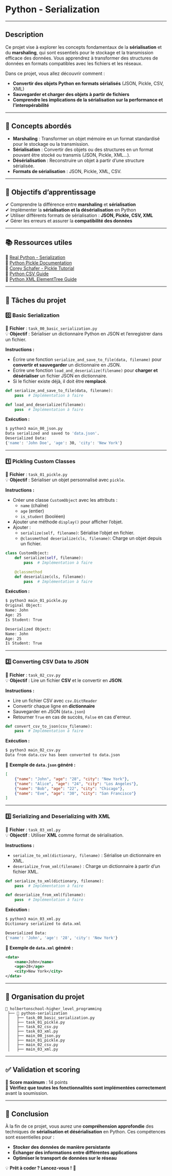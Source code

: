 # Python - Serialization

---

## **Description**
Ce projet vise à explorer les concepts fondamentaux de la **sérialisation** et du **marshaling**, qui sont essentiels pour le stockage et la transmission efficace des données. Vous apprendrez à transformer des structures de données en formats compatibles avec les fichiers et les réseaux.

Dans ce projet, vous allez découvrir comment :
- **Convertir des objets Python en formats sérialisés** (JSON, Pickle, CSV, XML)
- **Sauvegarder et charger des objets à partir de fichiers**
- **Comprendre les implications de la sérialisation sur la performance et l’interopérabilité**

---

## **📌 Concepts abordés**
- **Marshaling** : Transformer un objet mémoire en un format standardisé pour le stockage ou la transmission.
- **Sérialisation** : Convertir des objets ou des structures en un format pouvant être stocké ou transmis (JSON, Pickle, XML...).
- **Désérialisation** : Reconstruire un objet à partir d’une structure sérialisée.
- **Formats de sérialisation** : JSON, Pickle, XML, CSV.

---

## **🎯 Objectifs d’apprentissage**
✔ Comprendre la différence entre **marshaling** et **sérialisation**  
✔ Implémenter la **sérialisation et la désérialisation** en Python  
✔ Utiliser différents formats de sérialisation : **JSON, Pickle, CSV, XML**  
✔ Gérer les erreurs et assurer la **compatibilité des données**  

---

## **📚 Ressources utiles**
🔗 [Real Python - Serialization](https://realpython.com/python-json/)  
🔗 [Python Pickle Documentation](https://docs.python.org/3/library/pickle.html)  
🔗 [Corey Schafer - Pickle Tutorial](https://www.youtube.com/watch?v=2Tw39kZIbhs)  
🔗 [Python CSV Guide](https://realpython.com/python-csv/)  
🔗 [Python XML ElementTree Guide](https://docs.python.org/3/library/xml.etree.elementtree.html)  

---

## **📌 Tâches du projet**

### **0️⃣ Basic Serialization**
📁 **Fichier** : `task_00_basic_serialization.py`  
💡 **Objectif** : Sérialiser un dictionnaire Python en JSON et l’enregistrer dans un fichier.  

**Instructions :**
- Écrire une fonction `serialize_and_save_to_file(data, filename)` pour **convertir et sauvegarder** un dictionnaire en JSON.
- Écrire une fonction `load_and_deserialize(filename)` pour **charger et désérialiser** un fichier JSON en dictionnaire.
- Si le fichier existe déjà, il doit être **remplacé**.

```python
def serialize_and_save_to_file(data, filename):
    pass  # Implémentation à faire

def load_and_deserialize(filename):
    pass  # Implémentation à faire
```

**Exécution :**
```bash
$ python3 main_00_json.py
Data serialized and saved to 'data.json'.
Deserialized Data:
{'name': 'John Doe', 'age': 30, 'city': 'New York'}
```

---

### **1️⃣ Pickling Custom Classes**
📁 **Fichier** : `task_01_pickle.py`  
💡 **Objectif** : Sérialiser un objet personnalisé avec `pickle`.

**Instructions :**
- Créer une classe `CustomObject` avec les attributs :
  - `name` (chaîne)
  - `age` (entier)
  - `is_student` (booléen)
- Ajouter une méthode `display()` pour afficher l’objet.
- Ajouter :
  - `serialize(self, filename)`: Sérialise l’objet en fichier.
  - `@classmethod deserialize(cls, filename)`: Charge un objet depuis un fichier.

```python
class CustomObject:
    def serialize(self, filename):
        pass  # Implémentation à faire

    @classmethod
    def deserialize(cls, filename):
        pass  # Implémentation à faire
```

**Exécution :**
```bash
$ python3 main_01_pickle.py
Original Object:
Name: John
Age: 25
Is Student: True

Deserialized Object:
Name: John
Age: 25
Is Student: True
```

---

### **2️⃣ Converting CSV Data to JSON**
📁 **Fichier** : `task_02_csv.py`  
💡 **Objectif** : Lire un fichier **CSV** et le convertir en **JSON**.

**Instructions :**
- Lire un fichier CSV avec `csv.DictReader`
- Convertir chaque ligne en **dictionnaire**
- Sauvegarder en JSON (`data.json`)
- Retourner `True` en cas de succès, `False` en cas d'erreur.

```python
def convert_csv_to_json(csv_filename):
    pass  # Implémentation à faire
```

**Exécution :**
```bash
$ python3 main_02_csv.py
Data from data.csv has been converted to data.json
```

📂 **Exemple de `data.json` généré :**
```json
[
    {"name": "John", "age": "28", "city": "New York"},
    {"name": "Alice", "age": "24", "city": "Los Angeles"},
    {"name": "Bob", "age": "22", "city": "Chicago"},
    {"name": "Eve", "age": "30", "city": "San Francisco"}
]
```

---

### **3️⃣ Serializing and Deserializing with XML**
📁 **Fichier** : `task_03_xml.py`  
💡 **Objectif** : Utiliser **XML** comme format de sérialisation.

**Instructions :**
- `serialize_to_xml(dictionary, filename)` : Sérialise un dictionnaire en XML.
- `deserialize_from_xml(filename)` : Charge un dictionnaire à partir d’un fichier XML.

```python
def serialize_to_xml(dictionary, filename):
    pass  # Implémentation à faire

def deserialize_from_xml(filename):
    pass  # Implémentation à faire
```

**Exécution :**
```bash
$ python3 main_03_xml.py
Dictionary serialized to data.xml

Deserialized Data:
{'name': 'John', 'age': '28', 'city': 'New York'}
```

📂 **Exemple de `data.xml` généré :**
```xml
<data>
    <name>John</name>
    <age>28</age>
    <city>New York</city>
</data>
```

---

## **📁 Organisation du projet**
```
📂 holbertonschool-higher_level_programming
 ├── 📂 python-serialization
 │   ├── task_00_basic_serialization.py
 │   ├── task_01_pickle.py
 │   ├── task_02_csv.py
 │   ├── task_03_xml.py
 │   ├── main_00_json.py
 │   ├── main_01_pickle.py
 │   ├── main_02_csv.py
 │   ├── main_03_xml.py
```

---

## **✅ Validation et scoring**
🎯 **Score maximum** : 14 points  
📌 **Vérifiez que toutes les fonctionnalités sont implémentées correctement** avant la soumission.  

---

## **🚀 Conclusion**
À la fin de ce projet, vous aurez une **compréhension approfondie** des techniques de **sérialisation et désérialisation** en Python. Ces compétences sont essentielles pour :
- **Stocker des données de manière persistante**
- **Échanger des informations entre différentes applications**
- **Optimiser le transport de données sur le réseau**

💡 **Prêt à coder ? Lancez-vous !** 🚀